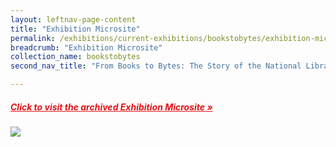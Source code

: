 ```yaml
---
layout: leftnav-page-content
title: "Exhibition Microsite"
permalink: /exhibitions/current-exhibitions/bookstobytes/exhibition-microsite/
breadcrumb: "Exhibition Microsite"
collection_name: bookstobytes
second_nav_title: "From Books to Bytes: The Story of the National Library"

---
```


<h5><a href="https://eresources.nlb.gov.sg/webarchives/2008-10-09%2016:06:00.000/wp/details/http://exhibitions.nlb.gov.sg/bookstobytes/home/index.html" target="_blank" style="color:#E21216;">Click to visit the archived Exhibition Microsite &#187;</a></h5>

<img src="/images/event-images/frombooks/from-books-to-bytes-microsite.jpg">